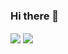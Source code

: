### Hi there 👋


[linkedin]: https://www.linkedin.com/in/marcel-dev/

  <img align="center" src="https://github-readme-stats.vercel.app/api?username=gabrielreusrodriguez&count_private=true&hide=stars&show_icons=true&theme=react&hide_border=true" />
  <img align="center" src="https://github-readme-stats.vercel.app/api/top-langs/?username=gabrielreusrodriguez&count_private=true&show_icons=true&theme=react&hide_border=true&layout=compact" />


<!--
**GabrielReusRodriguez/GabrielReusRodriguez** is a ✨ _special_ ✨ repository because its `README.md` (this file) appears on your GitHub profile.

Here are some ideas to get you started:

- 🔭 I’m currently working on ...
- 🌱 I’m currently learning ...
- 👯 I’m looking to collaborate on ...
- 🤔 I’m looking for help with ...
- 💬 Ask me about ...
- 📫 How to reach me: ...
- 😄 Pronouns: ...
- ⚡ Fun fact: ...
-->
